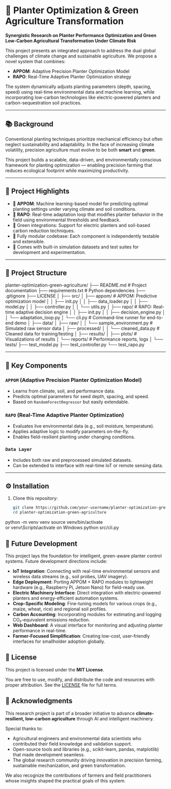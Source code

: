 # 🌱 Planter Optimization & Green Agriculture Transformation

**Synergistic Research on Planter Performance Optimization and Green Low-Carbon Agricultural Transformation Under Climate Risk**

This project presents an integrated approach to address the dual global challenges of climate change and sustainable agriculture. We propose a novel system that combines:

- **APPOM**: Adaptive Precision Planter Optimization Model  
- **RAPO**: Real-Time Adaptive Planter Optimization strategy  

The system dynamically adjusts planting parameters (depth, spacing, speed) using real-time environmental data and machine learning, while incorporating low-carbon technologies like electric-powered planters and carbon-sequestration soil practices.

---

## 📚 Background

Conventional planting techniques prioritize mechanical efficiency but often neglect sustainability and adaptability. In the face of increasing climate volatility, precision agriculture must evolve to be both **smart** and **green**.

This project builds a scalable, data-driven, and environmentally conscious framework for planting optimization — enabling precision farming that reduces ecological footprint while maximizing productivity.

---

## 🚀 Project Highlights

- 📡 **APPOM**: Machine learning-based model for predicting optimal planting settings under varying climate and soil conditions.
- 🔁 **RAPO**: Real-time adaptation loop that modifies planter behavior in the field using environmental thresholds and feedback.
- 🌿 Green integrations: Support for electric planters and soil-based carbon reduction techniques.
- 🔧 Fully modular codebase: Each component is independently testable and extensible.
- 🧪 Comes with built-in simulation datasets and test suites for development and experimentation.

---

## 📁 Project Structure

planter-optimization-green-agriculture/ ├── README.md # Project documentation ├── requirements.txt # Python dependencies ├── .gitignore ├── LICENSE │ ├── src/ │ ├── appom/ # APPOM: Predictive optimization model │ │ ├── init.py │ │ ├── data_loader.py │ │ ├── model.py │ │ ├── controller.py │ │ └── utils.py │ ├── rapo/ # RAPO: Real-time adaptive decision engine │ │ ├── init.py │ │ ├── decision_engine.py │ │ └── adaptation_loop.py │ └── cli.py # Command-line runner for end-to-end demo │ ├── data/ │ ├── raw/ │ │ └── sample_environment.py # Simulated raw sensor data │ ├── processed/ │ │ └── cleaned_data.py # Cleaned data for training/testing │ ├── results/ │ ├── plots/ # Visualizations of results │ └── reports/ # Performance reports, logs │ └── tests/ ├── test_model.py ├── test_controller.py └── test_rapo.py



---

## 🧠 Key Components

### `APPOM` (Adaptive Precision Planter Optimization Model)
- Learns from climate, soil, and performance data.
- Predicts optimal parameters for seed depth, spacing, and speed.
- Based on `RandomForestRegressor` but easily extendable.

### `RAPO` (Real-Time Adaptive Planter Optimization)
- Evaluates live environmental data (e.g., soil moisture, temperature).
- Applies adaptive logic to modify parameters on-the-fly.
- Enables field-resilient planting under changing conditions.

### `Data Layer`
- Includes both raw and preprocessed simulated datasets.
- Can be extended to interface with real-time IoT or remote sensing data.

---

## ⚙️ Installation

1. Clone this repository:
   ```bash
   git clone https://github.com/your-username/planter-optimization-green-agriculture.git
   cd planter-optimization-green-agriculture


python -m venv venv
source venv/bin/activate  
or venv\Scripts\activate on Windows
python src/cli.py


## 🌱 Future Development

This project lays the foundation for intelligent, green-aware planter control systems. Future development directions include:

- **IoT Integration**: Connecting with real-time environmental sensors and wireless data streams (e.g., soil probes, UAV imagery).
- **Edge Deployment**: Porting APPOM + RAPO modules to lightweight hardware (e.g., Raspberry Pi, Jetson Nano) for field-ready use.
- **Electric Machinery Interface**: Direct integration with electric-powered planters and energy-efficient automation systems.
- **Crop-Specific Modeling**: Fine-tuning models for various crops (e.g., maize, wheat, rice) and regional soil profiles.
- **Carbon Accounting**: Incorporating modules for estimating and logging CO₂-equivalent emissions reduction.
- **Web Dashboard**: A visual interface for monitoring and adjusting planter performance in real-time.
- **Farmer-Focused Simplification**: Creating low-cost, user-friendly interfaces for smallholder adoption globally.
## 📄 License

This project is licensed under the **MIT License**.

You are free to use, modify, and distribute the code and resources with proper attribution. See the [LICENSE](./LICENSE) file for full terms.
## 🙌 Acknowledgments

This research project is part of a broader initiative to advance **climate-resilient, low-carbon agriculture** through AI and intelligent machinery.

Special thanks to:
- Agricultural engineers and environmental data scientists who contributed their field knowledge and validation support.
- Open-source tools and libraries (e.g., scikit-learn, pandas, matplotlib) that made development seamless.
- The global research community driving innovation in precision farming, sustainable mechanization, and green transformation.

We also recognize the contributions of farmers and field practitioners whose insights shaped the practical goals of this system.



